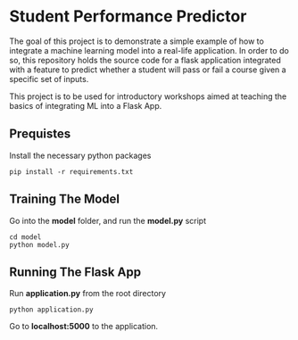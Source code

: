 # Student Performance Predictor

The goal of this project is to demonstrate a simple example of how to integrate a machine learning model into a real-life application. In order to do so, this repository holds the source code for a flask application integrated with a feature to predict whether a student will pass or fail a course given a specific set of inputs.

This project is to be used for introductory workshops aimed at teaching the basics of integrating ML into a Flask App.

## Prequistes

Install the necessary python packages

```
pip install -r requirements.txt 
```

## Training The Model

Go into the **model** folder, and run the **model.py** script

```
cd model
python model.py
```

## Running The Flask App

Run **application.py** from the root directory

```
python application.py
```

Go to **localhost:5000** to the application.